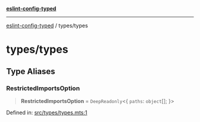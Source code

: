 [**eslint-config-typed**](../README.md)

---

[eslint-config-typed](../README.md) / types/types

# types/types

## Type Aliases

### RestrictedImportsOption

> **RestrictedImportsOption** = `DeepReadonly`\<\{ `paths`: `object`[]; \}\>

Defined in: [src/types/types.mts:1](https://github.com/noshiro-pf/eslint-config-typed/blob/main/src/types/types.mts#L1)
